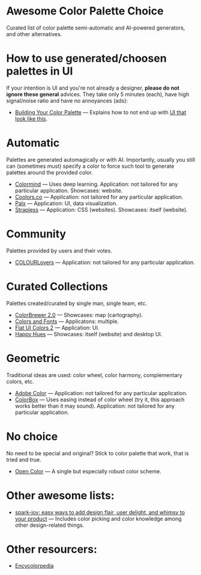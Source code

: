 # Awesome Color Palette Choice
Curated list of color palette semi-automatic and AI-powered generators, and other alternatives.

# How to use generated/choosen palettes in UI
If your intention is UI and you're not already a designer, **please do not ignore these general** advices. They take only 5 minutes (each), have high signal/noise ratio and have no annoyances (ads):
* [Building Your Color Palette](https://refactoringui.com/previews/building-your-color-palette/) — Explains how to not end up with [UI that look like this](https://refactoring-ui.nyc3.cdn.digitaloceanspaces.com/previews/whats-in-a-color-palette-02.png).

# Automatic
Palettes are generated automagically or with AI. Importantly, usually you still can (sometimes must) specify a color to force such tool to generate palettes around the provided color.
* [Colormind](http://colormind.io/) — Uses deep learning. Application: not tailored for any particular application. Showcases: website.
* [Coolors.co](https://coolors.co/) — Application: not tailored for any particular application.
* [Palx](https://palx.jxnblk.com/) — Application: UI, data visualization.
* [Strapless](http://strapless.io/) — Application: CSS (websites). Showcases: itself (website).

# Community
Palettes provided by users and their votes.
* [COLOURLovers](https://www.colourlovers.com/) — Application: not tailored for any particular application.

# Curated Collections
Palettes created/curated by single man, single team, etc.
* [ColorBrewer 2.0](http://colorbrewer2.org) — Showcases: map (cartography).
* [Colors and Fonts](https://www.colorsandfonts.com/) — Applicatons: multiple.
* [Flat UI Colors 2](https://flatuicolors.com/) — Application: UI.
* [Happy Hues](https://www.happyhues.co/) — Showcases: itself (website) and desktop UI.

# Geometric
Traditional ideas are used: color wheel, color harmony, complementary colors, etc.
* [Adobe Color](https://color.adobe.com/) — Application: not tailored for any particular application.
* [ColorBox](https://www.colorbox.io/) — Uses easing instead of color wheel (try it, this approach works better than it may sound). Application: not tailored for any particular application.

# No choice
No need to be special and original? Stick to color palette that work, that is tried and true.
* [Open Color](https://yeun.github.io/open-color/) — A single but especially robust color scheme.

# Other awesome lists:
* [spark-joy: easy ways to add design flair, user delight, and whimsy to your product](https://github.com/sw-yx/spark-joy) — Includes color picking and color knowledge among other design-related things.

# Other resourcers:
* [Encycolorpedia](https://encycolorpedia.com/)

